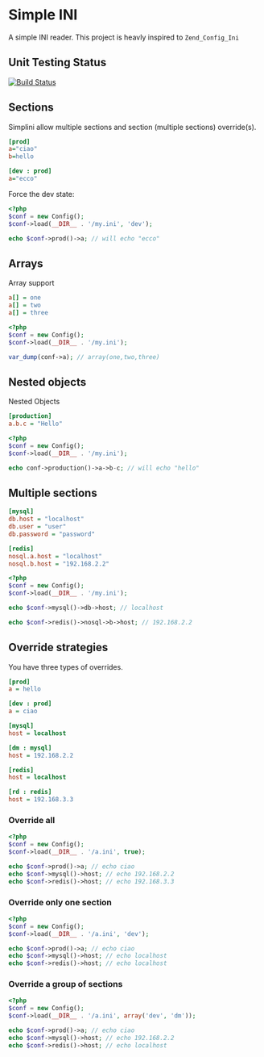 # Simple INI

A simple INI reader. This project is heavly inspired to
`Zend_Config_Ini`

## Unit Testing Status

[![Build Status](https://secure.travis-ci.org/wdalmut/simplini.png)](http://travis-ci.org/wdalmut/simplini?branch=master)

## Sections

Simplini allow multiple sections and section (multiple sections) override(s).

```ini
[prod]
a="ciao"
b=hello

[dev : prod]
a="ecco"
```

Force the dev state:

```php
<?php
$conf = new Config();
$conf->load(__DIR__ . '/my.ini', 'dev');

echo $conf->prod()->a; // will echo "ecco"
```

## Arrays

Array support

```ini
a[] = one
a[] = two
a[] = three
```

```php
<?php
$conf = new Config();
$conf->load(__DIR__ . '/my.ini');

var_dump(conf->a); // array(one,two,three)
```

## Nested objects

Nested Objects

```ini
[production]
a.b.c = "Hello"
```

```php
<?php
$conf = new Config();
$conf->load(__DIR__ . '/my.ini');

echo conf->production()->a->b-c; // will echo "hello"
```

## Multiple sections

```ini
[mysql]
db.host = "localhost"
db.user = "user"
db.password = "password"

[redis]
nosql.a.host = "localhost"
nosql.b.host = "192.168.2.2"
```

```php
<?php
$conf = new Config();
$conf->load(__DIR__ . '/my.ini');

echo $conf->mysql()->db->host; // localhost

echo $conf->redis()->nosql->b->host; // 192.168.2.2
```

## Override strategies

You have three types of overrides.

```ini
[prod]
a = hello

[dev : prod]
a = ciao

[mysql]
host = localhost

[dm : mysql]
host = 192.168.2.2

[redis]
host = localhost

[rd : redis]
host = 192.168.3.3
```

### Override all

```php
<?php
$conf = new Config();
$conf->load(__DIR__ . '/a.ini', true);

echo $conf->prod()->a; // echo ciao
echo $conf->mysql()->host; // echo 192.168.2.2
echo $conf->redis()->host; // echo 192.168.3.3
```

### Override only one section

```php
<?php
$conf = new Config();
$conf->load(__DIR__ . '/a.ini', 'dev');

echo $conf->prod()->a; // echo ciao
echo $conf->mysql()->host; // echo localhost
echo $conf->redis()->host; // echo localhost
```

### Override a group of sections

```php
<?php
$conf = new Config();
$conf->load(__DIR__ . '/a.ini', array('dev', 'dm'));

echo $conf->prod()->a; // echo ciao
echo $conf->mysql()->host; // echo 192.168.2.2
echo $conf->redis()->host; // echo localhost
```
